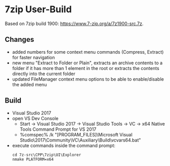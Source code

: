 
# 7zip User-Build

Based on 7zip build 1900: https://www.7-zip.org/a/7z1900-src.7z.

## Changes

- added numbers for some context menu commands (Compress, Extract) for faster navigation
- new menu "Extract to Folder or Plain", extracts an archive contents to a folder if it has more than 1 element in the root or extracts the contents directly into the current folder
- updated FileManager context menu options to be able to enable/disable the added menu

## Build

- Visual Studio 2017
- open VS Dev Console
  - Start -> Visual Studio 2017 -> Visual Studio Tools -> VC -> x64 Native Tools Command Prompt for VS 2017
  - %comspec% /k "[PROGRAM_FILES]\Microsoft Visual Studio\2017\Community\VC\Auxiliary\Build\vcvars64.bat"
- execute commands inside the command prompt:
  ```
  cd 7z-src\CPP\7zip\UI\Explorer
  nmake PLATFORM=x64
  ```
